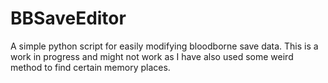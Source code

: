 # BBSaveEditor
A simple python script for easily modifying bloodborne save data. This is a work in progress and might not work as I have also used some weird method to find certain memory places.
